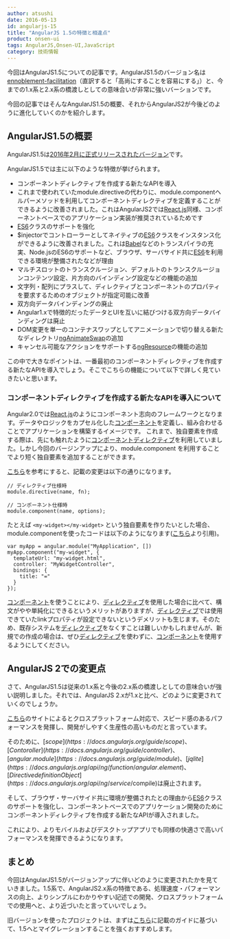 ```yaml
---
author: atsushi
date: 2016-05-13
id: angularjs-15
title: "AngularJS 1.5の特徴と相違点"
product: onsen-ui
tags: AngularJS,Onsen-UI,JavaScript
category: 技術情報
---
```


今回はAngularJS1.5についての記事です。AngularJS1.5のバージョン名は[ennoblement-facilitation](http://angularjs.blogspot.jp/2016/02/angular-150-ennoblement-facilitation.html)（直訳すると「高尚にすることを容易にする」）と、今までの1.x系と2.x系の橋渡しとしての意味合いが非常に強いバーションです。

今回の記事ではそんなAngularJS1.5の概要、それからAngularJS2が今後どのように進化していくのかを紹介します。

<!-- more -->

## AngularJS1.5の概要

AngularJS1.5は[2016年2月に正式リリースされたバージョン](http://angularjs.blogspot.jp/2016/02/angular-150-ennoblement-facilitation.html)です。

AngularJS1.5では主に以下のような特徴が挙げられます。

* コンポーネントディレクティブを作成する新たなAPIを導入
 * これまで使われていたmodule.directiveの代わりに、module.componentヘルパーメソッドを利用してコンポーネントディレクティブを定義することができるように改善されました。これはAngularJS2では[React.js](https://facebook.github.io/react/)同様、コンポーネントベースでのアプリケーション実装が推奨されているためです
* [ES6](http://www.ecmascript.org/)クラスのサポートを強化
 * $injectorでコントローラーとしてネイティブの[ES6](http://www.ecmascript.org/)クラスをインスタンス化ができるように改善されました。これは[Babel](https://babeljs.io/)などのトランスパイラの充実、Node.jsのES6のサポートなど、ブラウザ、サーバサイド共に[ES6](http://www.ecmascript.org/)を利用できる環境が整備されたなどが理由
* マルチスロットのトランスクルージョン、デフォルトのトランスクルージョンコンテンツ設定、片方向のバインディング設定などの機能の追加
* 文字列・配列にプラスして、ディレクティブとコンポーネントのプロパティを要求するためのオブジェクトが指定可能に改善
* 双方向データバインディングの廃止
 * Angular1.xで特徴的だったデータとUIを互いに結びつける双方向データバインディングは廃止
* DOM変更を単一のコンテナスワップとしてアニメーションで切り替える新たなディレクトリ[ngAnimateSwap](https://docs.angularjs.org/api/ngAnimate/directive/ngAnimateSwap)の追加
* キャンセル可能なアクションをサポートする[ngResource](https://docs.angularjs.org/api/ngResource)の機能の追加
 
この中で大きなポイントは、一番最初のコンポーネントディレクティブを作成する新たなAPIを導入でしょう。そこでこちらの機能について以下で詳しく見ていきたいと思います。

### コンポーネントディレクティブを作成する新たなAPIを導入について

Angular2.0では[React.js](https://facebook.github.io/react/)のようにコンポーネント志向のフレームワークとなります。データやロジックをカプセル化した[コンポーネント](https://docs.angularjs.org/guide/component)を定義し、組み合わせることでアプリケーションを構築するイメージです。 
これまで、独自要素を作成する際は、先にも触れたように[コンポーネントディレクティブ](https://docs.angularjs.org/guide/directive)を利用していました。しかし今回のバージンアップにより、module.component を利用することでより短く独自要素を追加することができます。

[こちら](https://toddmotto.com/exploring-the-angular-1-5-component-method/)を参考にすると、記載の変更は以下の通りになります。

```
// ディレクティブ仕様時
module.directive(name, fn);

// コンポーネント仕様時
module.component(name, options);
```

たとえば `<my-widget></my-widget>` という独自要素を作りたいとした場合、module.componentを使ったコードは以下のようになります([こちら](http://angularjs.blogspot.jp/2015/11/angularjs-15-beta2-and-14-releases.html)より引用)。

```
var myApp = angular.module("MyApplication", [])
myApp.component("my-widget", {
  templateUrl: "my-widget.html",
  controller: "MyWidgetController",
  bindings: {
    title: "="
  }
});
```

[コンポーネント](https://docs.angularjs.org/guide/component)を使うことにより、[ディレクティブ](https://docs.angularjs.org/guide/directive)を使用した場合に比べて、構文がやや単純化にできるというメリットがありますが、[ディレクティブ](https://docs.angularjs.org/guide/directive)では使用できていたlinkプロパティが設定できないというデメリットも生じます。そのため、既存システムを[ディレクティブ](https://docs.angularjs.org/guide/directive)をなくすことは難しいかもしれませんが、新規での作成の場合は、ぜひ[ディレクティブ](https://docs.angularjs.org/guide/directive)を使わずに、[コンポーネント](https://docs.angularjs.org/guide/component)を使用するようにしてください。

## AngularJS 2での変更点

さて、AngularJS1.5は従来の1.x系と今後の2.x系の橋渡しとしての意味合いが強い説明しました。それでは、AngularJS 2.xが1.xと比べ、どのように変更されていくのでしょうか。

[こちら](https://angular.io/features.html)のサイトによるとクロスプラットフォーム対応で、スピード感のあるパフォーマンスを発揮し、開発がしやすく生産性の高いものだと言っています。

そのために、[$scope](https://docs.angularjs.org/guide/scope)、[Contoroller](https://docs.angularjs.org/guide/controller)、[angular.module](https://docs.angularjs.org/guide/module)、[jqlite](https://docs.angularjs.org/api/ng/function/angular.element)、[DirectivedefinitionObject](https://docs.angularjs.org/api/ng/service/$compile)は廃止されます。

そして、ブラウザ・サーバサイド共に環境が整備されたとの理由から[ES6](http://www.ecmascript.org/)クラスのサポートを強化し、コンポーネントベースでのアプリケーション開発のためにコンポーネントディレクティブを作成する新たなAPIが導入されました。

これにより、よりモバイルおよびデスクトップアプリでも同様の快適さで高いパフォーマンスを発揮できるようになります。

## まとめ

今回はAngularJS1.5がバージョンアップに伴いどのように変更されたかを見ていきました。1.5系で、AngularJS2.x系の特徴である、処理速度・パフォーマンスの向上、よりシンプルにわかりやすい記述での開発、クロスプラットフォームでの使用へと、より近づいたと言っていいでしょう。

旧バージョンを使ったプロジェクトは、まずは[こちら](https://docs.angularjs.org/guide/migration)に記載のガイドに基づいて、1.5へとマイグレーションすることを強くおすすめします。
